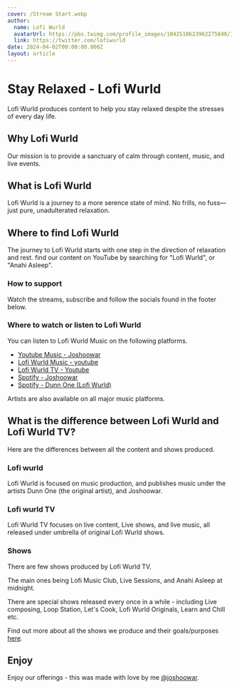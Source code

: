 ```yaml
---
cover: /Stream Start.webp
author:
  name: Lofi Wurld
  avatarUrl: https://pbs.twimg.com/profile_images/1042510623962275840/1Iw_Mvud_400x400.jpg
  link: https://twitter.com/lofiwurld
date: 2024-04-02T00:00:00.000Z
layout: article
---
```


# Stay Relaxed - Lofi Wurld

Lofi Wurld produces content to help you stay relaxed despite the stresses of every day life.

## Why Lofi Wurld

Our mission is to provide a sanctuary of calm through content, music, and live events.

## What is Lofi Wurld

Lofi Wurld is a journey to a more serence state of mind. No frills, no fuss—just pure, unadulterated relaxation.

## Where to find Lofi Wurld

The journey to Lofi Wurld starts with one step in the direction of relaxation and rest. find our content on YouTube by searching for "Lofi Wurld", or "Anahi Asleep".

### How to support

Watch the streams, subscribe and follow the socials found in the footer below.

### Where to watch or listen to Lofi Wurld

You can listen to Lofi Wurld Music on the following platforms.

- [Youtube Music - Joshoowar](https://music.youtube.com/channel/UCsOyLGc8gwEcAmSp9vH9B7w)
- [Lofi Wurld Music - youtube](https://music.youtube.com/@Lofiwurld)
- [Lofi Wurld TV - Youtube](https://music.youtube.com/@Lofiwurld)
- [Spotify - Joshoowar](https://open.spotify.com/artist/4AvUyB3XD2MXyLwGVc43JP)
- [Spotify - Dunn One (Lofi Wurld)](https://open.spotify.com/artist/5SY403YZKzZqWrP92MDRzG)

Artists are also available on all major music platforms.

## What is the difference between Lofi Wurld and Lofi Wurld TV?

Here are the differences between all the content and shows produced.

### Lofi wurld

Lofi Wurld is focused on music production, and publishes music under the artists Dunn One (the original artist), and Joshoowar.

### Lofi wurld TV

Lofi Wurld TV focuses on live content, Live shows, and live music, all released under umbrella of original Lofi Wurld shows.

### Shows

There are few shows produced by Lofi Wurld TV.

The main ones being Lofi Music Club, Live Sessions, and Anahi Asleep at midnight.

There are special shows released every once in a while - including Live composing, Loop Station, Let's Cook, Lofi Wurld Originals, Learn and Chill etc.

Find out more about all the shows we produce and their goals/purposes [here](/articles/shows).

## Enjoy

Enjoy our offerings - this was made with love by me [@joshoowar](https://instagram.com/joshoowar).
